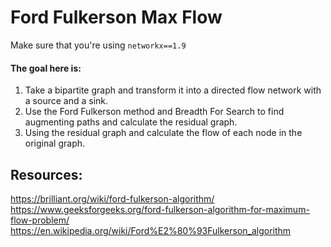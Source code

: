 # Ford Fulkerson Max Flow

Make sure that you're using `networkx==1.9`

#### The goal here is:
1. Take a bipartite graph and transform it into a directed flow network with a source and a sink.
2. Use the Ford Fulkerson method and Breadth For Search to find augmenting paths and calculate the residual graph.
3. Using the residual graph and calculate the flow of each node in the original graph.

## Resources:
https://brilliant.org/wiki/ford-fulkerson-algorithm/
https://www.geeksforgeeks.org/ford-fulkerson-algorithm-for-maximum-flow-problem/
https://en.wikipedia.org/wiki/Ford%E2%80%93Fulkerson_algorithm